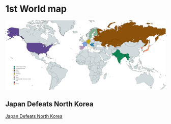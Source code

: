 # 1st World map
![1st World Map](https://raw.githubusercontent.com/Shervi28/Polandball-RP-Server/main/finalmap.PNG)

## Japan Defeats North Korea
[Japan Defeats North Korea](https://raw.githubusercontent.com/Shervi28/Polandball-RP-Server/main/Worlds/World%20%231/japenandnorh.PNG)
